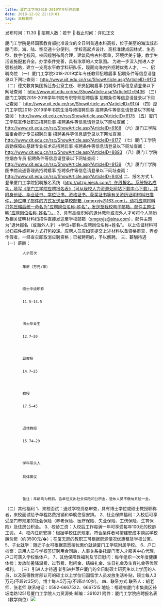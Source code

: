 ```yaml
---
title: 厦门工学院2018-2019学年招聘启事
date: 2018-12-02 22:10:01
tags: 高校教师
---
```

发布时间：11.30   🌟   招聘人数：若干   🌈   截止时间：详见正文
<!-- more -->
厦门工学院是经国家教育部批准设立的全日制普通本科高校，位于美丽的海滨城市厦门市，海、陆、空交通十分便利。
学校高起点设计、高标准建成园林式、生态型、数字化校园。校园规划布局合理，建筑风格古朴厚重，环境优美宁静，教学生活设施配套齐全，办学条件完善，具有浓厚的人文氛围。
为进一步深入推进人才强校战略，建立一支高水平教学科研队伍，现面向海内外招聘优秀人才。
一、招聘岗位
（一）厦门工学院2018-2019学年专任教师招聘启事
招聘条件等信息请登录以下网址查阅：
http://www.xit.edu.cn/rsc/ShowArticle.asp?ArticleID=9170
（二）德文教育集团拆迁办公室主任、职员招聘启事
招聘条件等信息请登录以下网址查阅：
http://www.xit.edu.cn/rsc/ShowArticle.asp?ArticleID=9436
（三）厦门工学院2018-2019学年书院专职导师招聘启事
招聘条件等信息请登录以下网址查阅：
http://www.xit.edu.cn/rsc/ShowArticle.asp?ArticleID=9174
（四）厦门工学院2018-2019学年书院生活导师招聘启事
招聘条件等信息请登录以下网址查阅：
http://www.xit.edu.cn/rsc/ShowArticle.asp?ArticleID=9175
（五）厦门工学院宣传处职员招聘启事
招聘条件等信息请登录以下网址查阅：
http://www.xit.edu.cn/rsc/ShowArticle.asp?ArticleID=9168
（六）厦门工学院监事会审计专员招聘启事
招聘条件等信息请登录以下网址查阅：
http://www.xit.edu.cn/rsc/ShowArticle.asp?ArticleID=9177
（七）厦门工学院后勤保障处基建专业技术员招聘启事
招聘条件等信息请登录以下网址查阅：
http://www.xit.edu.cn/rsc/ShowArticle.asp?ArticleID=8893
（八）厦门工学院控烟办专员
招聘条件等信息请登录以下网址查阅：
http://www.xit.edu.cn/rsc/ShowArticle.asp?ArticleID=9139
（九）厦门工学院图书馆流通管理员招聘启事
招聘条件等信息请登录以下网址查阅：
http://www.xit.edu.cn/rsc/ShowArticle.asp?ArticleID=9404
二、报名方式
1、登录厦门工学院招聘报名系统（http://xitzp.ejeck.com/）在线报名。系统报名成功，填写《厦门工学院应聘报名表》（可从我校人力资源处网站下载中心下载），并附身份证、毕业证书、学位证书、资格证书、获奖证书等有关资历证明材料扫描件，通过电子邮件的方式发送至学校邮箱（xmgxyjy@163.com）。请将应聘材料打包压缩后统一命名为"应聘岗位名称-姓名"，发送至我校电子邮箱，邮件主题注明"应聘岗位名称-姓名"）。
2、具有高级职称的退休教师或海外人才可将个人简历及相关证明材料扫描件直接发送至学校邮箱（xmgxyjs@sina.com），邮件主题为"退休报名（或海外人才）+学位+职称+应聘岗位名称+姓名"。
以上佐证材料可以扫描件或照片方式打包投递。应聘人员应如实提交上述材料以备资格审查，弄虚作假者，一经查实即取消应聘资格；已被聘用的，予以解聘。
三、薪酬待遇
（一）薪酬：

    
        
            
            人才层次
            
            
            年薪（万元/年）
            
        
        
            
            硕士中级职称
            
            
            11.5—14.5
            
        
        
            
            博士毕业生
            
            
            12.7—20
            
        
        
            
            副教授
            
            
            14.7—25
            
        
        
            
            教授
            
            
            17.5—45
            
        
        
            
            退休教授
            
            
            15.74—20
            
        
        
            
            学科带头人
            
            
            具体面议
            
        
        
            
            备注：年薪均为税前，含单位支出社会保险和公积金，退休人员不缴纳五险一金。
            
        
    

（二）其他福利
1、来校面试：通过学校资格审查，具有博士学位或硕士教授职称者，来校面试给予单程路费报销和单晚住宿安排。
2、社会保障福利：入校后可享受厦门市规定的社会保险（养老保险、医疗保险、失业保险、工伤保险、生育保险）及住房公积金。
3、校龄工资：入校后工作每满一年可享受每年100元的校龄工资。
4、校内住房安排：根据学校住房规定，符合条件者可按建安成本购买学校廉价房（约3500元/�）；在厦无房的教职工可根据房源情况优惠租赁学校公寓。
5、子女就学：随迁子女可根据意愿按优惠价就读厦门工学院附属学校。
6、户口档案：录用人员与学校签订聘用合同后，人事关系委托厦门市人才服务中心代理，户口可落入学校集体户。
7、其他保障性福利及节日慰问：每年组织一次年度健康体检；发放防暑降温费、过节费、慰问金、结婚礼金、生日礼金及生育礼金等优厚福利。
（三）引进人才待遇
新引进并落户厦门的全日制硕士研究生以上学历的人员，以及获得教育部认可的硕士以上学位归国留学人员发放生活补贴，硕士每人3万元(不超过35岁)，博士每人5万元(不超过40岁)。
四、联系方式
联系人：胡老师、张老师
联系电话：0592-6667522、6667515
地址：福建省厦门市集美区孙坂南路1251号厦门工学院人力资源处
邮编：361021
附件：厦门工学院应聘报名表（教学岗位）![](https://cdn.weiweiblog.cn/20181015134814.png)
